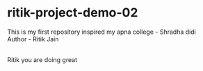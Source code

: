 # ritik-project-demo-02
This is my first repository inspired my apna college - Shradha didi
<br>
Author - Ritik Jain

<br>
Ritik you are doing great
